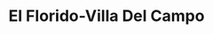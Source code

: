 ---
title: "El Florido-Villa Del Campo"
url: /tijuana/el-florido-villa-del-campo/
shop: comodidad
---